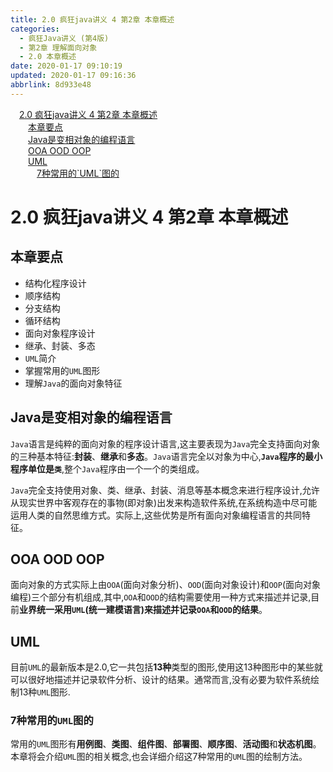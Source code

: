 ```yaml
---
title: 2.0 疯狂java讲义 4 第2章 本章概述
categories: 
  - 疯狂Java讲义 (第4版)
  - 第2章 理解面向对象
  - 2.0 本章概述
date: 2020-01-17 09:10:19
updated: 2020-01-17 09:16:36
abbrlink: 8d933e48
---
```

<div id='my_toc'><a href="/JavaReadingNotes/8d933e48/#2-0-疯狂java讲义-4-第2章-本章概述" class="header_1">2.0 疯狂java讲义 4 第2章 本章概述</a><br><a href="/JavaReadingNotes/8d933e48/#本章要点" class="header_2">本章要点</a><br><a href="/JavaReadingNotes/8d933e48/#Java是变相对象的编程语言" class="header_2">Java是变相对象的编程语言</a><br><a href="/JavaReadingNotes/8d933e48/#OOA-OOD-OOP" class="header_2">OOA OOD OOP</a><br><a href="/JavaReadingNotes/8d933e48/#UML" class="header_2">UML</a><br><a href="/JavaReadingNotes/8d933e48/#7种常用的-UML-图的" class="header_3">7种常用的`UML`图的</a><br></div>
<style>.header_1{margin-left: 1em;}.header_2{margin-left: 2em;}.header_3{margin-left: 3em;}.header_4{margin-left: 4em;}.header_5{margin-left: 5em;}.header_6{margin-left: 6em;}</style>
<!--more-->
<script>if (navigator.platform.search('arm')==-1){document.getElementById('my_toc').style.display = 'none';}var e,p = document.getElementsByTagName('p');while (p.length>0) {e = p[0];e.parentElement.removeChild(e);}</script>

<!--end-->
# 2.0 疯狂java讲义 4 第2章 本章概述
## 本章要点
- 结构化程序设计
- 顺序结构
- 分支结构
- 循环结构
- 面向对象程序设计
- 继承、封装、多态
- `UML`简介
- 掌握常用的`UML`图形
- 理解`Java`的面向对象特征

## Java是变相对象的编程语言
`Java`语言是纯粹的面向对象的程序设计语言,这主要表现为`Java`完全支持面向对象的三种基本特征:**封装**、**继承**和**多态**。`Java`语言完全以对象为中心,**`Java`程序的最小程序单位是`类`**,整个`Java`程序由一个一个的类组成。

`Java`完全支持使用对象、类、继承、封装、消息等基本概念来进行程序设计,允许从现实世界中客观存在的事物(即对象)出发来构造软件系统,在系统构造中尽可能运用人类的自然思维方式。实际上,这些优势是所有面向对象编程语言的共同特征。
## OOA OOD OOP
面向对象的方式实际上由`OOA`(面向对象分析)、`OOD`(面向对象设计)和`OOP`(面向对象编程)三个部分有机组成,其中,`OOA`和`OOD`的结构需要使用一种方式来描述并记录,目前**业界统一采用`UML`(统一建模语言)来描述并记录`OOA`和`OOD`的结果**。
## UML
目前`UML`的最新版本是2.0,它一共包括**13种**类型的图形,使用这13种图形中的某些就可以很好地描述并记录软件分析、设计的结果。通常而言,没有必要为软件系统绘制13种`UML`图形.
### 7种常用的`UML`图的
常用的`UML`图形有**用例图**、**类图**、**组件图**、**部署图**、**顺序图**、**活动图**和**状态机图**。本章将会介绍`UML`图的相关概念,也会详细介绍这7种常用的`UML`图的绘制方法。

